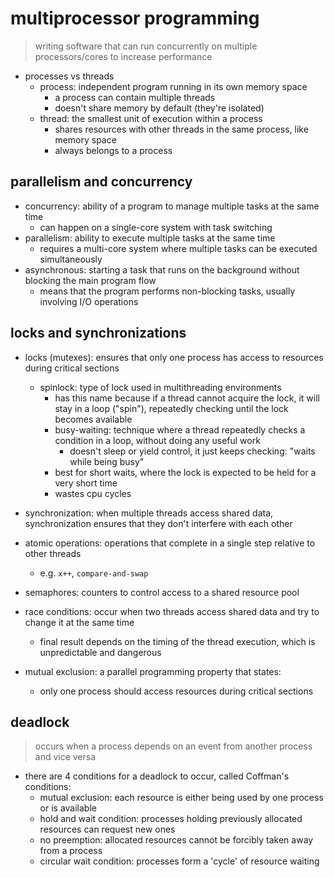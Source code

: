 
# multiprocessor programming

> writing software that can run concurrently on multiple processors/cores to increase performance

- processes vs threads
  - process: independent program running in its own memory space
    - a process can contain multiple threads
    - doesn't share memory by default (they're isolated)
  - thread: the smallest unit of execution within a process
    - shares resources with other threads in the same process, like memory space
    - always belongs to a process

## parallelism and concurrency

- concurrency: ability of a program to manage multiple tasks at the same time
  - can happen on a single-core system with task switching
- parallelism: ability to execute multiple tasks at the same time
  - requires a multi-core system where multiple tasks can be executed simultaneously
- asynchronous: starting a task that runs on the background without blocking the main program flow
  - means that the program performs non-blocking tasks, usually involving I/O operations

## locks and synchronizations

- locks (mutexes): ensures that only one process has access to resources during critical sections
  - spinlock: type of lock used in multithreading environments
    - has this name because if a thread cannot acquire the lock, it will stay in a loop ("spin"), repeatedly checking until the lock becomes available
    - busy-waiting: technique where a thread repeatedly checks a condition in a loop, without doing any useful work
      - doesn't sleep or yield control, it just keeps checking: "waits while being busy"
    - best for short waits, where the lock is expected to be held for a very short time
    - wastes cpu cycles
- synchronization: when multiple threads access shared data, synchronization ensures that they don't interfere with each other

- atomic operations: operations that complete in a single step relative to other threads
  - e.g. `x++`, `compare-and-swap`
- semaphores: counters to control access to a shared resource pool
- race conditions: occur when two threads access shared data and try to change it at the same time
  - final result depends on the timing of the thread execution, which is unpredictable and dangerous
- mutual exclusion: a parallel programming property that states:
  - only one process should access resources during critical sections

## deadlock

> occurs when a process depends on an event from another process and vice versa

- there are 4 conditions for a deadlock to occur, called Coffman's conditions:
  - mutual exclusion: each resource is either being used by one process or is available
  - hold and wait condition: processes holding previously allocated resources can request new ones
  - no preemption: allocated resources cannot be forcibly taken away from a process
  - circular wait condition: processes form a 'cycle' of resource waiting
